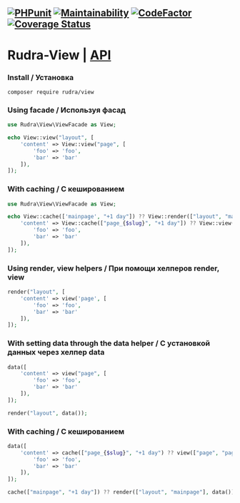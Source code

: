 [![PHPunit](https://github.com/Jagepard/Rudra-View/actions/workflows/php.yml/badge.svg)](https://github.com/Jagepard/Rudra-View/actions/workflows/php.yml)
[![Maintainability](https://qlty.sh/badges/1f4a5583-4847-4680-9a41-6f627fd15348/maintainability.svg)](https://qlty.sh/gh/Jagepard/projects/Rudra-View)
[![CodeFactor](https://www.codefactor.io/repository/github/jagepard/rudra-view/badge)](https://www.codefactor.io/repository/github/jagepard/rudra-view)
[![Coverage Status](https://coveralls.io/repos/github/Jagepard/Rudra-View/badge.svg?branch=master)](https://coveralls.io/github/Jagepard/Rudra-View?branch=master)
-----

# Rudra-View | [API](https://github.com/Jagepard/Rudra-View/blob/master/docs.md "Documentation API")

### Install / Установка
```
composer require rudra/view
```
### Using facade / Используя фасад
```php
use Rudra\View\ViewFacade as View;

echo View::view("layout", [
    'content' => View::view("page", [
        'foo' => 'foo',
        'bar' => 'bar'
    ]),
]);
```
### With caching / С кешированием
```php
use Rudra\View\ViewFacade as View;

echo View::cache(['mainpage', "+1 day"]) ?? View::render(["layout", "mainpage"], [
    'content' => View::cache(["page_{$slug}", "+1 day"]) ?? View::view(["page", "page_{$slug}"], [
        'foo' => 'foo',
        'bar' => 'bar'
    ]),
]);
```
### Using render, view helpers / При помощи хелперов render, view
```php
render("layout", [
    'content' => view('page', [
        'foo' => 'foo',
        'bar' => 'bar'
    ]),
]);
```
### With setting data through the data helper / С установкой данных через хелпер data
```php
data([
    'content' => view("page", [
        'foo' => 'foo',
        'bar' => 'bar'
    ]),
]);

render("layout", data());
```
### With caching / С кешированием
```php
data([
    'content' => cache(["page_{$slug}", "+1 day") ?? view(["page", "page_{$slug}"], [
        'foo' => 'foo',
        'bar' => 'bar'
    ]),
]);

cache(["mainpage", "+1 day"]) ?? render(["layout", "mainpage"], data()));
```